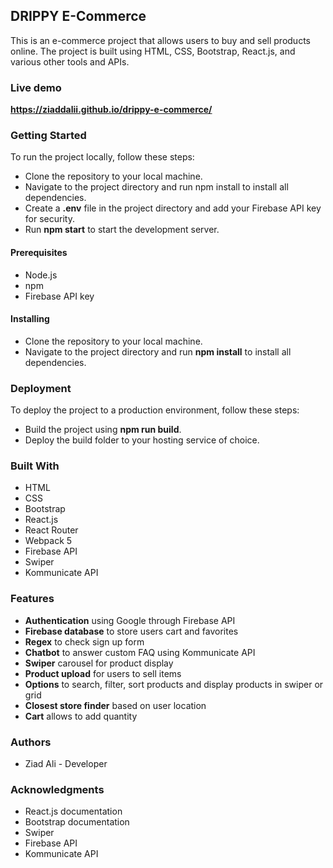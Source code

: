 ## DRIPPY E-Commerce
This is an e-commerce project that allows users to buy and sell products online. The project is built using HTML, CSS, Bootstrap, React.js, and various other tools and APIs.

### Live demo
**https://ziaddalii.github.io/drippy-e-commerce/**
### Getting Started
To run the project locally, follow these steps:

* Clone the repository to your local machine.
* Navigate to the project directory and run npm install to install all dependencies.
* Create a **.env** file in the project directory and add your Firebase API key for security.
* Run **npm start** to start the development server.

#### Prerequisites
* Node.js
* npm
* Firebase API key
#### Installing
* Clone the repository to your local machine.
* Navigate to the project directory and run **npm install** to install all dependencies.

### Deployment
To deploy the project to a production environment, follow these steps:

* Build the project using **npm run build**.
* Deploy the build folder to your hosting service of choice.
### Built With
* HTML
* CSS
* Bootstrap
* React.js
* React Router
* Webpack 5
* Firebase API
* Swiper
* Kommunicate API
### Features
* **Authentication** using Google through Firebase API
* **Firebase database** to store users cart and favorites
* **Regex** to check sign up form
* **Chatbot** to answer custom FAQ using Kommunicate API
* **Swiper** carousel for product display
* **Product upload** for users to sell items
* **Options** to search, filter, sort products and display products in swiper or grid
* **Closest store finder** based on user location
* **Cart** allows to add quantity 


### Authors
* Ziad Ali - Developer

### Acknowledgments
* React.js documentation
* Bootstrap documentation
* Swiper
* Firebase API
* Kommunicate API
